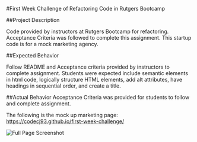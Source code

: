 #First Week Challenge of Refactoring Code in Rutgers Bootcamp

##Project Description

Code provided by instructors at Rutgers Bootcamp for refactoring. Acceptance Criteria was followed to complete this assignment.
This startup code is for a mock marketing agency.

##Expected Behavior

Follow README and Acceptance criteria provided by instructors to complete assignment. Students were expected include semantic elements
in html code, logically structure HTML elements, add alt attributes, have headings in sequential order, and create a title.

##Actual Behavior
Acceptance Criteria was provided for students to follow and complete assignment.

The following is the mock up marketing page:
https://codecj93.github.io/first-week-challenge/

![Full Page Screenshot](./assets/images/Screenshot%202024-03-03%20at%207.35.10 PM.png)